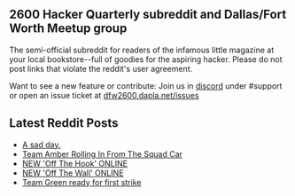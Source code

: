 ## 2600 Hacker Quarterly subreddit and Dallas/Fort Worth Meetup group
The semi-official subreddit for readers of the infamous little magazine at your local bookstore--full of goodies for the aspiring hacker. Please do not post links that violate the reddit's user agreement.

Want to see a new feature or contribute: 
Join us in [discord](https://dfw2600.dapla.net/chat) under #support or open an issue ticket at [dfw2600.dapla.net/issues](https://dfw2600.dapla.net/issues)

## Latest Reddit Posts
<!-- BLOG-POST-LIST:START -->
- [A sad day.](https://www.reddit.com/r/2600/comments/tmx2fs/a_sad_day/)
- [Team Amber Rolling In From The Squad Car](https://www.reddit.com/r/2600/comments/tm0x82/team_amber_rolling_in_from_the_squad_car/)
- [NEW 'Off The Hook' ONLINE](https://2600.com/hook/23-03-2022)
- [NEW 'Off The Wall' ONLINE](https://2600.com/wall/22-03-2022)
- [Team Green ready for first strike](https://www.reddit.com/r/2600/comments/tifr8p/team_green_ready_for_first_strike/)
<!-- BLOG-POST-LIST:END -->
